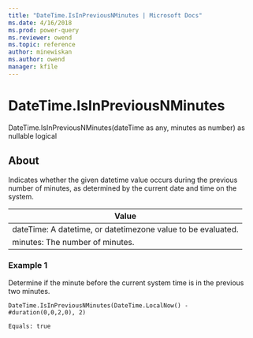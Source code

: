 ```yaml
---
title: "DateTime.IsInPreviousNMinutes | Microsoft Docs"
ms.date: 4/16/2018
ms.prod: power-query
ms.reviewer: owend
ms.topic: reference
author: minewiskan
ms.author: owend
manager: kfile
---
```

# DateTime.IsInPreviousNMinutes
DateTime.IsInPreviousNMinutes(dateTime as any, minutes as number) as nullable logical  
  
## About  
Indicates whether the given datetime value occurs during the previous number of minutes, as determined by the current date and time on the system.  
  
|Value|  
|---------|  
|dateTime: A datetime, or datetimezone value to be evaluated.|  
|minutes: The number of minutes.|  
  
### Example 1  
Determine if the minute before the current system time is in the previous two minutes.  
  
```  
DateTime.IsInPreviousNMinutes(DateTime.LocalNow() - #duration(0,0,2,0), 2)  
```  
  
```  
Equals: true  
```  
